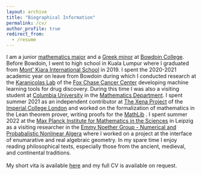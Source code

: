 ```yaml
---
layout: archive
title: "Biographical Information"
permalink: /cv/
author_profile: true
redirect_from:
  - /resume
---
```

I am a junior [mathematics major](https://www.bowdoin.edu/math/) and a [Greek minor](https://www.bowdoin.edu/classics/) at [Bowdoin College](https://www.bowdoin.edu/). Before Bowdoin, I went to high school in Kuala Lumpur where I graduated from [Mont' Kiara International School](https://www.mkis.edu.my/) in 2019. I spent the 2020-2021 academic year on leave from Bowdoin during which I conducted research at the [Karanicolas Lab](https://www.karanicolaslab.org/) of the [Fox Chase Cancer Center](https://www.foxchase.org/) developing machine learning tools for drug discovery. During this time I was also a visiting student at [Columbia University](https://www.columbia.edu/) in the [Mathematics Department](https://www.math.columbia.edu/). I spent summer 2021 as an independent contributor at [The Xena Project](https://xenaproject.wordpress.com/) of the [Imperial College London](https://www.imperial.ac.uk/) and worked on the formalization of mathematics in the Lean theorem prover, writing proofs for the [MathLib](https://leanprover-community.github.io/mathlib-overview.html) .  I spent summer 2022 at the [Max Planck Institute for Mathematics in the Sciences](https://www.mis.mpg.de/) in Leipzig as a visiting researcher in the [Emmy Noether Group - Numerical and Probabalistic Nonlinear Algera](https://www.mis.mpg.de/breiding/index.html) where I worked on a project at the interface of enumarative and real algebraic geometry. In my spare time I enjoy reading philosophical texts, especially those from the ancient, medieval, and continental traditions. <br/><br/>
My short vita is available [here](https://www.overleaf.com/read/pjvbggbghgjz) and my full CV is available on request. 
